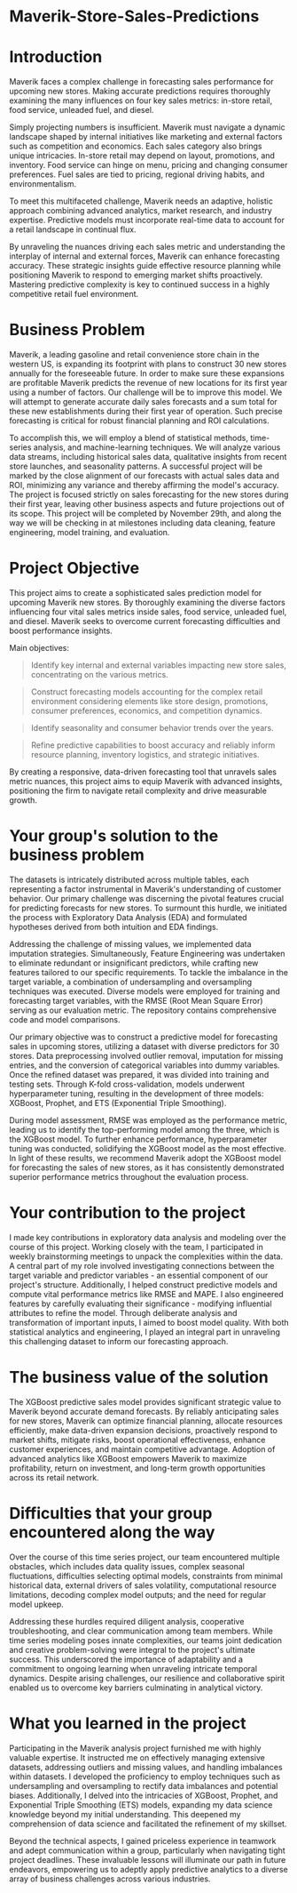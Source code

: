 # Maverik-Store-Sales-Predictions

# Introduction

Maverik faces a complex challenge in forecasting sales performance for upcoming new stores. Making accurate predictions requires thoroughly examining the many influences on four key sales metrics: in-store retail, food service, unleaded fuel, and diesel. 

Simply projecting numbers is insufficient. Maverik must navigate a dynamic landscape shaped by internal initiatives like marketing and external factors such as competition and economics. Each sales category also brings unique intricacies. In-store retail may depend on layout, promotions, and inventory. Food service can hinge on menu, pricing and changing consumer preferences. Fuel sales are tied to pricing, regional driving habits, and environmentalism.

To meet this multifaceted challenge, Maverik needs an adaptive, holistic approach combining advanced analytics, market research, and industry expertise. Predictive models must incorporate real-time data to account for a retail landscape in continual flux. 

By unraveling the nuances driving each sales metric and understanding the interplay of internal and external forces, Maverik can enhance forecasting accuracy. These strategic insights guide effective resource planning while positioning Maverik to respond to emerging market shifts proactively. Mastering predictive complexity is key to continued success in a highly competitive retail fuel environment.

# Business Problem

Maverik, a leading gasoline and retail convenience store chain in the western US, is expanding its footprint with plans to construct 30 new stores annually for the foreseeable future. In order to make sure these expansions are profitable Maverik predicts the revenue of new locations for its first year using a number of factors. Our challenge will be to improve this model. We will attempt to generate accurate daily sales forecasts and a sum total for these new establishments during their first year of operation. Such precise forecasting is critical for robust financial planning and ROI calculations.

To accomplish this, we will employ a blend of statistical methods, time-series analysis, and machine-learning techniques. We will analyze various data streams, including historical sales data, qualitative insights from recent store launches, and seasonality patterns. A successful project will be marked by the close alignment of our forecasts with actual sales data and ROI, minimizing any variance and thereby affirming the model's accuracy. The project is focused strictly on sales forecasting for the new stores during their first year, leaving other business aspects and future projections out of its scope. This project will be completed by November 29th, and along the way we will be checking in at milestones including data cleaning, feature engineering, model training, and evaluation.

# Project Objective

This project aims to create a sophisticated sales prediction model for upcoming Maverik new stores. By thoroughly examining the diverse factors influencing four vital sales metrics inside sales, food service, unleaded fuel, and diesel. Maverik seeks to overcome current forecasting difficulties and boost performance insights.

Main objectives:

> Identify key internal and external variables impacting new store sales, concentrating on the various metrics. 

> Construct forecasting models accounting for the complex retail environment considering elements like store design, promotions, consumer preferences, economics, and competition dynamics.

> Identify seasonality and consumer behavior trends over the years.

> Refine predictive capabilities to boost accuracy and reliably inform resource planning, inventory logistics, and strategic initiatives. 

By creating a responsive, data-driven forecasting tool that unravels sales metric nuances, this project aims to equip Maverik with advanced insights, positioning the firm to navigate retail complexity and drive measurable growth.

# Your group's solution to the business problem

The datasets is intricately distributed across multiple tables, each representing a factor instrumental in Maverik's understanding of customer behavior. Our primary challenge was discerning the pivotal features crucial for predicting forecasts for new stores. To surmount this hurdle, we initiated the process with Exploratory Data Analysis (EDA) and formulated hypotheses derived from both intuition and EDA findings.

Addressing the challenge of missing values, we implemented data imputation strategies. Simultaneously, Feature Engineering was undertaken to eliminate redundant or insignificant predictors, while crafting new features tailored to our specific requirements. To tackle the imbalance in the target variable, a combination of undersampling and oversampling techniques was executed. Diverse models were employed for training and forecasting target variables, with the RMSE (Root Mean Square Error) serving as our evaluation metric. The repository contains comprehensive code and model comparisons.

Our primary objective was to construct a predictive model for forecasting sales in upcoming stores, utilizing a dataset with diverse predictors for 30 stores. Data preprocessing involved outlier removal, imputation for missing entries, and the conversion of categorical variables into dummy variables. Once the refined dataset was prepared, it was divided into training and testing sets. Through K-fold cross-validation, models underwent hyperparameter tuning, resulting in the development of three models: XGBoost, Prophet, and ETS (Exponential Triple Smoothing).

During model assessment, RMSE was employed as the performance metric, leading us to identify the top-performing model among the three, which is the XGBoost model. To further enhance performance, hyperparameter tuning was conducted, solidifying the XGBoost model as the most effective. In light of these results, we recommend Maverik adopt the XGBoost model for forecasting the sales of new stores, as it has consistently demonstrated superior performance metrics throughout the evaluation process.

# Your contribution to the project

I made key contributions in exploratory data analysis and modeling over the course of this project. Working closely with the team, I participated in weekly brainstorming meetings to unpack the complexities within the data. A central part of my role involved investigating connections between the target variable and predictor variables - an essential component of our project's structure. Additionally, I helped construct predictive models and compute vital performance metrics like RMSE and MAPE. I also engineered features by carefully evaluating their significance - modifying influential attributes to refine the model. Through deliberate analysis and transformation of important inputs, I aimed to boost model quality. With both statistical analytics and engineering, I played an integral part in unraveling this challenging dataset to inform our forecasting approach.

# The business value of the solution

The XGBoost predictive sales model provides significant strategic value to Maverik beyond accurate demand forecasts. By reliably anticipating sales for new stores, Maverik can optimize financial planning, allocate resources efficiently, make data-driven expansion decisions, proactively respond to market shifts, mitigate risks, boost operational effectiveness, enhance customer experiences, and maintain competitive advantage. Adoption of advanced analytics like XGBoost empowers Maverik to maximize profitability, return on investment, and long-term growth opportunities across its retail network.

# Difficulties that your group encountered along the way

Over the course of this time series project, our team encountered multiple obstacles, which includes data quality issues, complex seasonal fluctuations, difficulties selecting optimal models, constraints from minimal historical data, external drivers of sales volatility, computational resource limitations, decoding complex model outputs; and the need for regular model upkeep. 

Addressing these hurdles required diligent analysis, cooperative troubleshooting, and clear communication among team members. While time series modeling poses innate complexities, our teams joint dedication and creative problem-solving were integral to the project's ultimate success. This underscored the importance of adaptability and a commitment to ongoing learning when unraveling intricate temporal dynamics. Despite arising challenges, our resilience and collaborative spirit enabled us to overcome key barriers culminating in analytical victory.

# What you learned in the project

Participating in the Maverik analysis project furnished me with highly valuable expertise. It instructed me on effectively managing extensive datasets, addressing outliers and missing values, and handling imbalances within datasets. I developed the proficiency to employ techniques such as undersampling and oversampling to rectify data imbalances and potential biases. Additionally, I delved into the intricacies of XGBoost, Prophet, and Exponential Triple Smoothing (ETS) models, expanding my data science knowledge beyond my initial understanding. This deepened my comprehension of data science and facilitated the refinement of my skillset.

Beyond the technical aspects, I gained priceless experience in teamwork and adept communication within a group, particularly when navigating tight project deadlines. These invaluable lessons will illuminate our path in future endeavors, empowering us to adeptly apply predictive analytics to a diverse array of business challenges across various industries.
